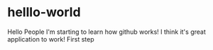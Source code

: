 # helllo-world

Hello People
I'm starting to learn how github works!
I think it's great application to work!
First step
